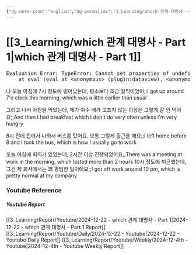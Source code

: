 ```yaml
---
{"dg-note-icon":"english","dg-permalink":"3_Learning/which-관계-대명사---Part-1","created-date":"2024-12-22 10:35:47 pm","date":"2024-12-22","type":"youtube","tags":["youtube","english","flashcards"],"aliases":null,"youtuber":"빨모쌤","channelName":"라이브 아카데미","link":"https://www.youtube.com/watch?v=NUwbOJP049U","img":"https://img.youtube.com/vi/NUwbOJP049U/0.jpg","dg-publish":true,"permalink":"/3_Learning/which-관계-대명사---Part-1/","dgPassFrontmatter":true,"noteIcon":"english"}
---
```


# [[3_Learning/which 관계 대명사 - Part 1\|which 관계 대명사 - Part 1]]


<pre class="dataview dataview-error">Evaluation Error: TypeError: Cannot set properties of undefined (setting 'innerHTML')
    at eval (eval at &lt;anonymous&gt; (plugin:dataview), &lt;anonymous&gt;:9:21)</pre>

나 오늘 아침에 7시 정도에 일어났는데, 평소보다 조금 일찍이었어;;I got up around 7'o clock this morning, which was a little earlier than usual
<!--SR:!2024-12-31,4,270-->
그리고 나서 아침을 먹었는데, 제가 아주 배가 고프지 않는 이상은 그렇게 잘 안 먹어요;;And then I had breakfast which I don't do very often unless i'm very hungry
<!--SR:!2024-12-28,1,230-->
8시 전에 집에서 나와서 버스를 탔어요. 보통 그렇게 출근을 해요;;I left home before 8 and I took the bus, which is how I usually go to work
<!--SR:!2024-12-28,1,230-->
오늘 아침에 회의가 있었는데, 2시간 이상 진행되었어요;;There was a meeting at work in the morning, which lasted more than 2 hours
10시 정도에 퇴근했는데, 그건 제 회사에서는 꽤 평범한 일이에요;;I got off work around 10 pm, which is pretty normal at my company
<!--SR:!2024-12-28,1,230-->











### Youtube Reference
##### Youtube Report
[[3_Learning/Report/Youtube/2024-12-22 - which 관계 대명사 - Part 1\|2024-12-22 - which 관계 대명사 - Part 1 Report]]
[[3_Learning/Report/Youtube/Daily/2024-12-22 - Youtube\|2024-12-22 - Youtube Daily Report]]
[[3_Learning/Report/Youtube/Weekly/2024-12-4th - Youtube\|2024-12-4th - Youtube Weekly Report]]

